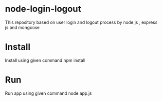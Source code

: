 # node-login-logout
This repository based on user login and logout process by node js , express js and mongoose


# Install
Install using given command
npm install


# Run 
Run app using given command
node app.js
